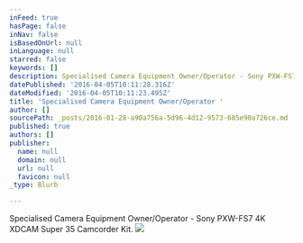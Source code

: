 ```yaml
---
inFeed: true
hasPage: false
inNav: false
isBasedOnUrl: null
inLanguage: null
starred: false
keywords: []
description: Specialised Camera Equipment Owner/Operator - Sony PXW-FS7 4K XDCAM Super 35 Camcorder Kit.
datePublished: '2016-04-05T10:11:28.316Z'
dateModified: '2016-04-05T10:11:23.495Z'
title: 'Specialised Camera Equipment Owner/Operator '
author: []
sourcePath: _posts/2016-01-28-a90a756a-5d96-4d12-9573-685e90a726ce.md
published: true
authors: []
publisher:
  name: null
  domain: null
  url: null
  favicon: null
_type: Blurb

---
```

Specialised Camera Equipment Owner/Operator - Sony PXW-FS7 4K XDCAM Super 35 Camcorder Kit.
![](https://the-grid-user-content.s3-us-west-2.amazonaws.com/a561e176-88f2-4b20-81f7-fdae1591a2a8.jpg)
